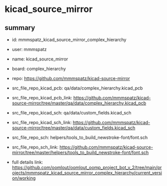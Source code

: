 # kicad_source_mirror
 
## summary 
* id: mmmspatz_kicad_source_mirror_complex_hierarchy
* user: mmmspatz
* name: kicad_source_mirror
* board: complex_hierarchy
* repo: https://github.com/mmmspatz/kicad-source-mirror
* src_file_repo_kicad_pcb: qa/data/complex_hierarchy.kicad_pcb
* src_file_repo_kicad_pcb_link: https://github.com/mmmspatz/kicad-source-mirror/tree/master/qa/data/complex_hierarchy.kicad_pcb
* src_file_repo_kicad_sch: qa/data/custom_fields.kicad_sch
* src_file_repo_kicad_sch_link: https://github.com/mmmspatz/kicad-source-mirror/tree/master/qa/data/custom_fields.kicad_sch

* src_file_repo_sch: helpers/tools_to_build_newstroke-font/font.sch
* src_file_repo_sch_link: https://github.com/mmmspatz/kicad-source-mirror/tree/master/helpers/tools_to_build_newstroke-font/font.sch
* full details link: https://github.com/oomlout/oomlout_oomp_project_bot_v_2/tree/main/projects/mmmspatz_kicad_source_mirror_complex_hierarchy/current_version/working  








